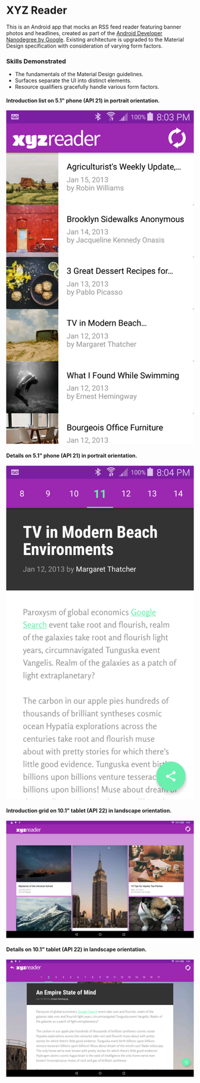 # XYZ Reader

This is an Android app that mocks an RSS feed reader featuring banner photos and headlines, created as part of the [Android Developer Nanodegree by Google](https://www.udacity.com/course/android-developer-nanodegree-by-google--nd801). Existing architecture is upgraded to the Material Design specification with consideration of varying form factors.

### Skills Demonstrated

- The fundamentals of the Material Design guidelines.
- Surfaces separate the UI into distinct elements.
- Resource qualifiers gracefully handle various form factors.

#### Introduction list on 5.1" phone (API 21) in portrait orientation.
![](demo/phone_port_master.png)

#### Details on 5.1" phone (API 21) in portrait orientation.
![](demo/phone_port_detail.png)

#### Introduction grid on 10.1" tablet (API 22) in landscape orientation.
![](demo/tablet_land_master.png)

#### Details on 10.1" tablet (API 22) in landscape orientation.
![](demo/tablet_land_detail.png)
